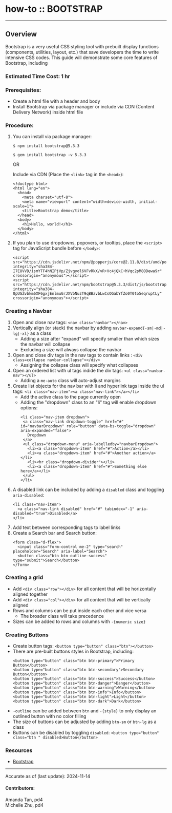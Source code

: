 # how-to :: BOOTSTRAP
---
## Overview
Bootstrap is a very useful CSS styling tool with prebuilt display functions (components, utilities, layout, etc.) that save developers the time to write intensive CSS codes. This guide will demonstrate some core features of Bootstrap, including 

### Estimated Time Cost: 1 hr

### Prerequisites:

- Create a html file with a header and body
- Install Bootstrap via package manager or include via CDN (Content Delivery Network) inside html file

### Procedure:
1. You can install via package manager:

    `$ npm install bootstrap@5.3.3`

    `$ gem install bootstrap -v 5.3.3`

   OR
   
    Include via CDN (Place the `<link>` tag in the `<head>`):
    ```
    <!doctype html>
    <html lang="en">
      <head>
        <meta charset="utf-8">
        <meta name="viewport" content="width=device-width, initial-scale=1">
        <title>Bootstrap demo</title>
      </head>
      <body>
        <h1>Hello, world!</h1>
      </body>
    </html>
    ```
1. If you plan to use dropdowns, popovers, or tooltips, place the `<script>` tag for JavaScript bundle before `</body>`:
    ```
    <script src="https://cdn.jsdelivr.net/npm/@popperjs/core@2.11.8/dist/umd/popper.min.js" integrity="sha384-I7E8VVD/ismYTF4hNIPjVp/Zjvgyol6VFvRkX/vR+Vc4jQkC+hVqc2pM8ODewa9r" crossorigin="anonymous"></script>
    <script src="https://cdn.jsdelivr.net/npm/bootstrap@5.3.3/dist/js/bootstrap.min.js" integrity="sha384-0pUGZvbkm6XF6gxjEnlmuGrJXVbNuzT9qBBavbLwCsOGabYfZo0T0to5eqruptLy" crossorigin="anonymous"></script>
    ```

### Creating a Navbar
1. Open and close nav tags: `<nav class="navbar"></nav>`
2. Vertically align (or stack) the navbar by adding `navbar-expand{-sm|-md|-lg|-xl}` as a class
    - Adding a size after "expand" will specify smaller than which sizes the navbar will collapse
    - Excluding a size will always collapse the navbar
3. Open and close div tags in the nav tags to contain links : `<div class=collapse navbar-collapse"></div>`
    - Assigning the collapse class will specify what collapses
4. Open an ordered list with ul tags indide the div tags: `<ul class="navbar-nav"></ul>`
    - Adding a `me-auto` class will auto-adjust margins
5. Create list objects for the nav bar with li and hyperlink tags inside the ul tags: `<li class="nav-item"><a class="nav-link"></a></li>`
     - Add the active class to the page currently open
     - Adding the "dropdown" class to an "li" tag will enable dropdown options:
         ```
        <li class="nav-item dropdown">
          <a class="nav-link dropdown-toggle" href="#" id="navbarDropdown" role="button" data-bs-toggle="dropdown" aria-expanded="false">
            Dropdown
          </a>
          <ul class="dropdown-menu" aria-labelledby="navbarDropdown">
            <li><a class="dropdown-item" href="#">Action</a></li>
            <li><a class="dropdown-item" href="#">Another action</a></li>
            <li><hr class="dropdown-divider"></li>
            <li><a class="dropdown-item" href="#">Something else here</a></li>
          </ul>
        </li>
         ```
6. A disabled link can be included by adding a `disabled` class and toggling `aria-disabled`:
    ```
    <li class="nav-item">
      <a class="nav-link disabled" href="#" tabindex="-1" aria-disabled="true">Disabled</a>
    </li>
    ```
8. Add text between corresponding tags to label links
9. Create a Search bar and Search button:
    ```
    <form class="d-flex">
      <input class="form-control me-2" type="search" placeholder="Search" aria-label="Search">
      <button class="btn btn-outline-success" type="submit">Search</button>
    </form>
    ```
    
### Creating a grid
- Add `<div class="row"></div>` for all content that will be horizontally aligned together
- Add `<div class="col"></div>` for all content that will be vertically aligned
- Rows and columns can be put inside each other and vice versa
    - The broader class will take precedence
- Sizes can be added to rows and columns with `-{numeric size}`

### Creating Buttons
- Create button tags: `<button type="button" class="btn"></button>`
- There are pre-built buttons styles in Bootstrap, including:
    ```
    <button type="button" class="btn btn-primary">Primary Button</button>
    <button type="button" class="btn btn-secondary">Secondary Button</button>
    <button type="button" class="btn btn-success">Success</button>
    <button type="button" class="btn btn-danger">Danger</button>
    <button type="button" class="btn btn-warning">Warning</button>
    <button type="button" class="btn btn-info">Info</button>
    <button type="button" class="btn btn-light">Light</button>
    <button type="button" class="btn btn-dark">Dark</button>
    ```
- `-outline` can be added between `btn` and `-{style}` to only display an outlined button with no color filling
- The size of buttons can be adjusted by adding `btn-sm` or `btn-lg` as a class
- Buttons can be disabled by toggling `disabled`:  `<button type="button" class="btn " disabled>Button</button>`

### Resources
* [Bootstrap](https://getbootstrap.com)
 
---

Accurate as of (last update): 2024-11-14

#### Contributors:  
Amanda Tan, pd4  
Michelle Zhu, pd4

